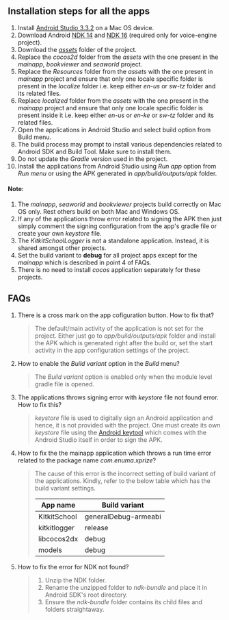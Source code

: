 ## Installation steps for all the apps
1. Install [Android Studio 3.3.2](https://dl.google.com/dl/android/studio/install/3.3.2.0/android-studio-ide-182.5314842-mac.dmg) on a Mac OS device.
2. Download Android [NDK 14](https://dl.google.com/android/repository/android-ndk-r14b-darwin-x86_64.zip) and [NDK 16](https://dl.google.com/android/repository/android-ndk-r16b-darwin-x86_64.zip) (required only for voice-engine project).
3. Download the [_assets_](https://github.com/XPRIZE/GLEXP-Team-KitkitSchool/releases) folder of the project.
4. Replace the _cocos2d_ folder from the _assets_ with the one present in the _mainapp_, _bookviewer_ and _seaworld_ project.
5. Replace the _Resources_ folder from the _assets_ with the one present in _mainapp_ project and ensure that only one locale specific folder is present in the _localize_ folder i.e. keep either _en-us_ or _sw-tz_ folder and its related files.
6. Replace _localized_ folder from the _assets_ with the one present in the _mainapp_ project and ensure that only one locale specific folder is present inside it i.e. keep either _en-us_ or _en-ke_ or _sw-tz_ folder and its related files.
7. Open the applications in Android Studio and select build option from Build menu.
8. The build process may prompt to install various dependencies related to Android SDK and Build Tool. Make sure to install them.
9. Do not update the _Gradle_ version used in the project.
10. Install the applications from Android Studio using _Run app_ option from _Run menu_ or using the APK generated in _app/build/outputs/apk_ folder.

#### Note:
1. The _mainapp_, _seaworld_ and _bookviewer_ projects build correctly on Mac OS only. Rest others build on both Mac and Windows OS.
2. If any of the applications throw error related to signing the APK then just simply comment the signing configuration from the app's gradle file or create your own _keystore_ file.
2. The _KitkitSchoolLogger_ is not a standalone application. Instead, it is shared amongst other projects.
3. Set the build variant to __debug__ for all project apps except for the _mainapp_ which is described in point 4 of FAQs.
2. There is no need to install _cocos_ application separately for these projects.

## FAQs
1. There is a cross mark on the app cofiguration button. How to fix that?

    >The default/main activity of the application is not set for the project. Either just go to _app/build/outputs/apk_ folder and install the APK which is generated right after the build or, set the start activity in the app configuration settings of the project.

2. How to enable the _Build variant_ option in the _Build_ menu?
	>The _Build variant_ option is enabled only when the module level gradle file is opened.

3. The applications throws signing error with _keystore_ file not found error. How to fix this?

	>_keystore_ file is used to digitally sign an Android application and hence, it is not provided with the project. One must create its own _keystore_ file using the [Android keytool](https://developer.android.com/studio/publish/app-signing) which comes with the Android Studio itself in order to sign the APK.

4. How to fix the the mainapp application which throws a run time error related to the package name _com.enuma.xprize_?
	> The cause of this error is the incorrect setting of build variant of the applications. Kindly, refer to the below table which has the build variant settings.
	> 
	> |App name| Build variant|
	> |--------|--------------|
	> |KitkitSchool|generalDebug-armeabi|
	> |kitkitlogger|release|
	> |libcocos2dx|debug|
	> models|debug|

5. How to fix the error for NDK not found?

	> 1. Unzip the NDK folder.
	> 2. Rename the unzipped folder to _ndk-bundle_ and place it in Android SDK's root directory.
	> 3. Ensure the _ndk-bundle_ folder contains its child files and folders straightaway.
